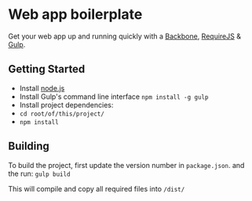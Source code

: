 # Web app boilerplate
Get your web app up and running quickly with a [Backbone](http://backbonejs.org/), [RequireJS](http://requirejs.org/) & [Gulp](http://gulpjs.com/).

## Getting Started

* Install [node.js](http://nodejs.org/)
* Install Gulp's command line interface `npm install -g gulp`
* Install project dependencies:
 * `cd root/of/this/project/`
 * `npm install`

## Building
To build the project, first update the version number in `package.json`. and the run:
`gulp build`

This will compile and copy all required files into `/dist/`
